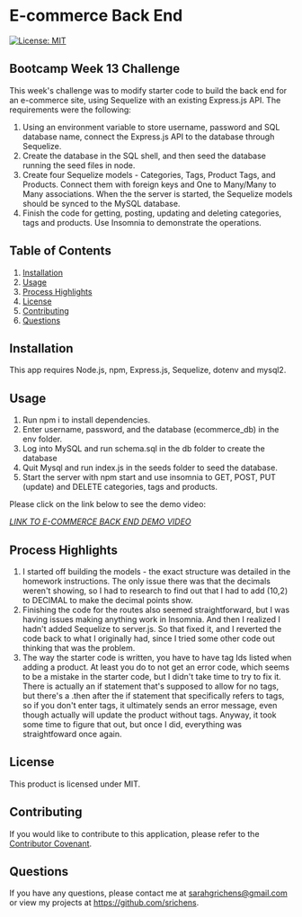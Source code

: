 # E-commerce Back End

[![License: MIT](https://img.shields.io/badge/License-MIT-purple.svg)](https://opensource.org/licenses/MIT)

## Bootcamp Week 13 Challenge
This week's challenge was to modify starter code to build the back end for an e-commerce site, using Sequelize with an existing Express.js API. The requirements were the following:

1. Using an environment variable to store username, password and SQL database name, connect the Express.js API to the database through Sequelize. 
2. Create the database in the SQL shell, and then seed the database running the seed files in node. 
3. Create four Sequelize models - Categories, Tags, Product Tags, and Products. Connect them with foreign keys and One to Many/Many to Many associations. When the the server is started, the Sequelize models should be synced to the MySQL database.
4. Finish the code for getting, posting, updating and deleting categories, tags and products. Use Insomnia to demonstrate the operations.

## Table of Contents
1. [Installation](#installation)
2. [Usage](#usage)
3. [Process Highlights](#process-highlights)
4. [License](#license)
5. [Contributing](#contributing)
6. [Questions](#questions)

## Installation
This app requires Node.js, npm, Express.js, Sequelize, dotenv and mysql2.

## Usage
1. Run npm i to install dependencies.
2. Enter username, password, and the database (ecommerce_db) in the env folder.
3. Log into MySQL and run schema.sql in the db folder to create the database
4. Quit Mysql and run index.js in the seeds folder to seed the database.
5. Start the server with npm start and use insomnia to GET, POST, PUT (update) and DELETE categories, tags and products.

Please click on the link below to see the demo video:

[*LINK TO E-COMMERCE BACK END DEMO VIDEO*](https://watch.screencastify.com/v/ty2Qe8wc1DqCbvbVJQg5)

## Process Highlights

1. I started off building the models - the exact structure was detailed in the homework instructions. The only issue there was that the decimals weren't showing, so I had to research to find out that I had to add (10,2) to DECIMAL to make the decimal points show. 
2. Finishing the code for the routes also seemed straightforward, but I was having issues making anything work in Insomnia. And then I realized I hadn't added Sequelize to server.js. So that fixed it, and I reverted the code back to what I originally had, since I tried some other code out thinking that was the problem.
3. The way the starter code is written, you have to have tag Ids listed when adding a product. At least you do to not get an error code, which seems to be a mistake in the starter code, but I didn't take time to try to fix it. There is actually an if statement that's supposed to allow for no tags, but there's a .then after the if statement that specifically refers to tags, so if you don't enter tags, it ultimately sends an error message, even though actually will update the product without tags. Anyway, it took some time to figure that out, but once I did, everything was straightfoward once again.

## License
This product is licensed under MIT.

## Contributing
If you would like to contribute to this application, please refer to the [Contributor Covenant](https://www.contributor-covenant.org/).

## Questions
If you have any questions, please contact me at sarahgrichens@gmail.com or view my projects at https://github.com/srichens.